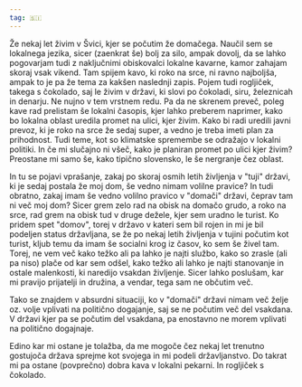 ```yaml
---
tag: 🇸🇮
---
```


Že nekaj let živim v Švici, kjer se počutim že domačega. Naučil sem se lokalnega jezika, sicer (zaenkrat še) bolj za silo, ampak dovolj, da se lahko pogovarjam tudi z naključnimi obiskovalci lokalne kavarne, kamor zahajam skoraj vsak vikend. Tam spijem kavo, ki roko na srce, ni ravno najboljša, ampak to je pa že tema za kakšen naslednji zapis. Pojem tudi rogljiček, takega s čokolado, saj le živim v državi, ki slovi po čokoladi, siru, železnicah in denarju. Ne nujno v tem vrstnem redu. Pa da ne skrenem preveč, poleg kave rad prelistam še lokalni časopis, kjer lahko preberem naprimer, kako bo lokalna oblast uredila promet na ulici, kjer živim. Kako bi radi uredili javni prevoz, ki je roko na srce že sedaj super, a vedno je treba imeti plan za prihodnost. Tudi teme, kot so klimatske spremembe se odražajo v lokalni politiki. In če mi slučajno ni všeč, kako je planiran promet po ulici kjer živim? Preostane mi samo še, kako tipično slovensko, le še nergranje čez oblast.

In tu se pojavi vprašanje, zakaj po skoraj osmih letih življenja v "tuji" državi, ki je sedaj postala že moj dom, še vedno nimam volilne pravice? In tudi obratno, zakaj imam še vedno volilno pravico v "domači" državi, čeprav tam ni več moj dom? Sicer grem zelo rad na obisk na domačo grudo, a roko na srce, rad grem na obisk tud v druge dežele, kjer sem uradno le turist. Ko pridem spet "domov", torej v državo v kateri sem bil rojen in mi je bil podeljen status državljana, se že po nekaj letih življenja v tujini počutim kot turist, kljub temu da imam še socialni krog iz časov, ko sem še živel tam. Torej, ne vem več kako težko ali pa lahko je najti službo, kako so zrasle (ali pa niso) plače od kar sem odšel, kako težko ali lahko je najti stanovanje in ostale malenkosti, ki naredijo vsakdan življenje. Sicer lahko poslušam, kar mi pravijo prijatelji in družina, a vendar, tega sam ne občutim več.

Tako se znajdem v absurdni situaciji, ko v "domači" državi nimam več želje oz. volje vplivati na politično dogajanje, saj se ne počutim več del vsakdana. V državi kjer pa se počutim del vsakdana, pa enostavno ne morem vplivati na politično dogajnaje.

Edino kar mi ostane je tolažba, da me mogoče čez nekaj let trenutno gostujoča država sprejme kot svojega in mi podeli državljanstvo. Do takrat mi pa ostane (povprečno) dobra kava v lokalni pekarni. In rogljiček s čokolado.
